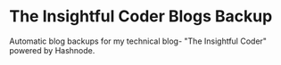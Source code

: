 # The Insightful Coder Blogs Backup
Automatic blog backups for my technical blog- "The Insightful Coder" powered by Hashnode.
